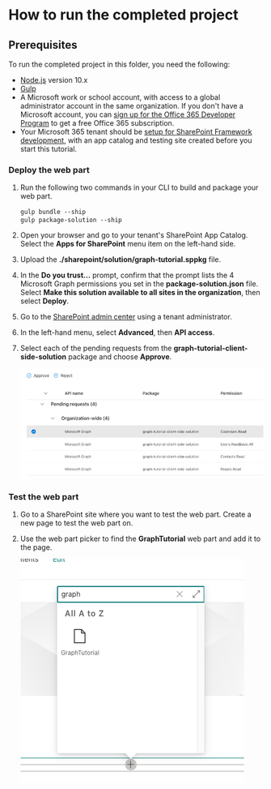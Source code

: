 # How to run the completed project

## Prerequisites

To run the completed project in this folder, you need the following:

- [Node.js](https://nodejs.org/en/download/releases/) version 10.x
- [Gulp](https://gulpjs.com/)
- A Microsoft work or school account, with access to a global administrator account in the same organization. If you don't have a Microsoft account, you can [sign up for the Office 365 Developer Program](https://developer.microsoft.com/office/dev-program) to get a free Office 365 subscription.
- Your Microsoft 365 tenant should be [setup for SharePoint Framework development](https://docs.microsoft.com/sharepoint/dev/spfx/set-up-your-developer-tenant), with an app catalog and testing site created before you start this tutorial.

### Deploy the web part

1. Run the following two commands in your CLI to build and package your web part.

    ```Shell
    gulp bundle --ship
    gulp package-solution --ship
    ```

1. Open your browser and go to your tenant's SharePoint App Catalog. Select the **Apps for SharePoint** menu item on the left-hand side.

1. Upload the **./sharepoint/solution/graph-tutorial.sppkg** file.

1. In the **Do you trust...** prompt, confirm that the prompt lists the 4 Microsoft Graph permissions you set in the **package-solution.json** file. Select **Make this solution available to all sites in the organization**, then select **Deploy**.

1. Go to the [SharePoint admin center](https://admin.microsoft.com/sharepoint?page=classicfeatures&modern=true) using a tenant administrator.

1. In the left-hand menu, select **Advanced**, then **API access**.

1. Select each of the pending requests from the **graph-tutorial-client-side-solution** package and choose **Approve**.

    ![A screenshot of the SharePoint admin center's API access page](../tutorial/images/api-access.png)

### Test the web part

1. Go to a SharePoint site where you want to test the web part. Create a new page to test the web part on.

1. Use the web part picker to find the **GraphTutorial** web part and add it to the page.

    ![A screenshot of the GraphTutorial web part in the web part picker](../tutorial/images/add-web-part.png)

